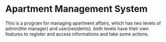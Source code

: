 # Apartment Management System
This is a program for managing apartment affairs, which has two levels of admin(the manager) and user(residents). both levels have their own features to register and access informations and take some actions.
